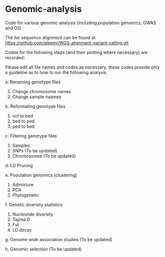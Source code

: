 # Genomic-analysis
Code for various genomic analysis (including population genomics, GWAS and GS) 

The for sequence alignment can be found at https://github.com/aleemj/WGS-alignment-variant-calling.git

Codes for the following steps (and their plotting where necessary) are recorded:

Please edit all file names and codes as necessary, these codes provide only a guideline as to how to run the following analysis.

a. Renaming genotype files
1. Change chromosome names
2. Change sample naames

b. Reformating genotype files
1. vcf to bed
2. bed to ped
3. ped to bed

c. Filtering genotype files
1. Samples
2. SNPs (To be updated)
3. Chromosomes (To be updated)

d. LD Pruning

e. Population genomics (clustering)
1. Admixture
2. PCA
3. Phylogenetic

f. Genetic diversity statistics 
1. Nucleotide diversity
2. Tajima D
3. Fst
4. LD decay

g. Genome wide association studies
(To be updated)

h. Genomic selection
(To be updated)



